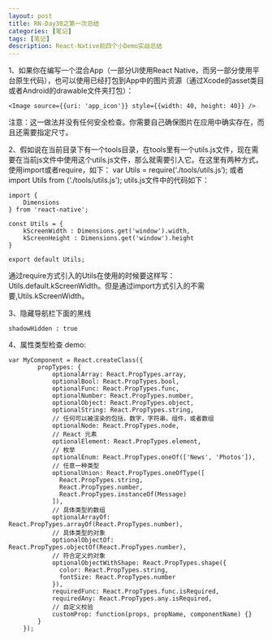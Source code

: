 ```yaml
---
layout: post
title: RN-Day30之第一次总结
categories: [笔记]
tags: [笔记]
description: React-Native前四个小Demo实战总结
---
```


1、如果你在编写一个混合App（一部分UI使用React Native，而另一部分使用平台原生代码），也可以使用已经打包到App中的图片资源（通过Xcode的asset类目或者Android的drawable文件夹打包）：

```<Image source={{uri: 'app_icon'}} style={{width: 40, height: 40}} />```

注意：这一做法并没有任何安全检查。你需要自己确保图片在应用中确实存在，而且还需要指定尺寸。

2、假如说在当前目录下有一个tools目录，在tools里有一个utils.js文件，现在需要在当前js文件中使用这个utils.js文件，那么就需要引入它。在这里有两种方式，使用import或者require，如下：
var Utils = require(‘./tools/utils.js’);  或者 import  Utils from (‘./tools/utils.js');
utils.js文件中的代码如下：

```
import {
    Dimensions
} from 'react-native';

const Utils = {
    kScreenWidth : Dimensions.get('window').width,
    kScreenHeight : Dimensions.get('window').height
}

export default Utils;
```

通过require方式引入的Utils在使用的时候要这样写：Utils.default.kScreenWidth。但是通过import方式引入的不需要,Utils.kScreenWidth。

3、隐藏导航栏下面的黑线

```shadowHidden : true```

4、属性类型检查
demo:

```
var MyComponent = React.createClass({
        propTypes: {
            optionalArray: React.PropTypes.array,
            optionalBool: React.PropTypes.bool,
            optionalFunc: React.PropTypes.func,
            optionalNumber: React.PropTypes.number,
            optionalObject: React.PropTypes.object,
            optionalString: React.PropTypes.string,
            // 任何可以被渲染的包括，数字，字符串，组件，或者数组
            optionalNode: React.PropTypes.node,
            // React 元素
            optionalElement: React.PropTypes.element,
            // 枚举
            optionalEnum: React.PropTypes.oneOf(['News', 'Photos']),
            // 任意一种类型
            optionalUnion: React.PropTypes.oneOfType([
              React.PropTypes.string,
              React.PropTypes.number,
              React.PropTypes.instanceOf(Message)
            ]),
            // 具体类型的数组
            optionalArrayOf: React.PropTypes.arrayOf(React.PropTypes.number),
            // 具体类型的对象
            optionalObjectOf: React.PropTypes.objectOf(React.PropTypes.number),
            // 符合定义的对象
            optionalObjectWithShape: React.PropTypes.shape({
              color: React.PropTypes.string,
              fontSize: React.PropTypes.number
            }),
            requiredFunc: React.PropTypes.func.isRequired,
            requiredAny: React.PropTypes.any.isRequired,
            // 自定义校验
            customProp: function(props, propName, componentName) {}
        }
    });
```

